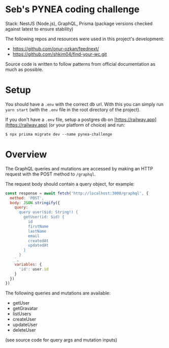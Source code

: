 # Seb's PYNEA coding challenge

Stack: NestJS (Node.js), GraphQL, Prisma
(package versions checked against latest to ensure stability)

The following repos and resources were used in this project's development: 
- https://github.com/onur-ozkan/feednext/
- https://github.com/shkim04/find-your-wc.git

Source code is written to follow patterns from official documentation as much as possible.

# Setup

You should have a `.env` with the correct db url. With this you can simply run `yarn start` (with the `.env` file in the root directory of the project).

If you don't have a `.env` file, setup a postgres db on [https://railway.app](https://railway.app) (or your platform of choice) and run:

`$ npx prisma migrate dev --name pynea-challenge`

# Overview

The GraphQL queries and mutations are accessed by making an HTTP request with the POST method to `/graphql`.

The request body should contain a query object, for example: 

```js
const response = await fetch('http://localhost:3000/graphql', {
  method: 'POST',
  body: JSON.stringify({
    query: `
      query user($id: String!) {
        getUser(id: $id) {
          id
          firstName
          lastName
          email
          createdAt
          updatedAt
        }
      }
    `,
    variables: {
      'id': user.id
    }
  })
})
```

The following queries and mutations are available:
- getUser
- getGravatar
- listUsers
- createUser
- updateUser
- deleteUser

(see source code for query args and mutation inputs)


